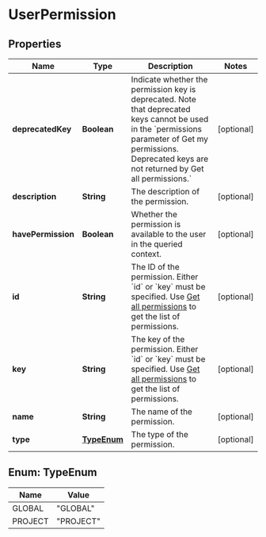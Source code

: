 # UserPermission

## Properties
Name | Type | Description | Notes
------------ | ------------- | ------------- | -------------
**deprecatedKey** | **Boolean** | Indicate whether the permission key is deprecated. Note that deprecated keys cannot be used in the &#x60;permissions parameter of Get my permissions. Deprecated keys are not returned by Get all permissions.&#x60; |  [optional]
**description** | **String** | The description of the permission. |  [optional]
**havePermission** | **Boolean** | Whether the permission is available to the user in the queried context. |  [optional]
**id** | **String** | The ID of the permission. Either &#x60;id&#x60; or &#x60;key&#x60; must be specified. Use [Get all permissions](#api-rest-api-3-permissions-get) to get the list of permissions. |  [optional]
**key** | **String** | The key of the permission. Either &#x60;id&#x60; or &#x60;key&#x60; must be specified. Use [Get all permissions](#api-rest-api-3-permissions-get) to get the list of permissions. |  [optional]
**name** | **String** | The name of the permission. |  [optional]
**type** | [**TypeEnum**](#TypeEnum) | The type of the permission. |  [optional]

<a name="TypeEnum"></a>
## Enum: TypeEnum
Name | Value
---- | -----
GLOBAL | &quot;GLOBAL&quot;
PROJECT | &quot;PROJECT&quot;
